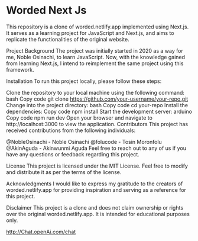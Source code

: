 # Worded Next Js 

This repository is a clone of worded.netlify.app implemented using Next.js. It serves as a learning project for JavaScript and Next.js, and aims to replicate the functionalities of the original website.

Project Background
The project was initially started in 2020 as a way for me, Noble Osinachi, to learn JavaScript. Now, with the knowledge gained from learning Next.js, I intend to reimplement the same project using this framework.

Installation
To run this project locally, please follow these steps:

Clone the repository to your local machine using the following command:
bash
Copy code
git clone https://github.com/your-username/your-repo.git
Change into the project directory:
bash
Copy code
cd your-repo
Install the dependencies:
Copy code
npm install
Start the development server:
arduino
Copy code
npm run dev
Open your browser and navigate to http://localhost:3000 to view the application.
Contributors
This project has received contributions from the following individuals:

@NobleOsinachi - Noble Osinachi
@folucode - Tosin Moronfolu
@AkinAguda - Akinwunmi Aguda
Feel free to reach out to any of us if you have any questions or feedback regarding this project.

License
This project is licensed under the MIT License. Feel free to modify and distribute it as per the terms of the license.

Acknowledgments
I would like to express my gratitude to the creators of worded.netlify.app for providing inspiration and serving as a reference for this project.

Disclaimer
This project is a clone and does not claim ownership or rights over the original worded.netlify.app. It is intended for educational purposes only.





http://Chat.openAi.com/chat
